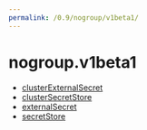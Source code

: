 ```yaml
---
permalink: /0.9/nogroup/v1beta1/
---
```


# nogroup.v1beta1



* [clusterExternalSecret](clusterExternalSecret.md)
* [clusterSecretStore](clusterSecretStore.md)
* [externalSecret](externalSecret.md)
* [secretStore](secretStore.md)